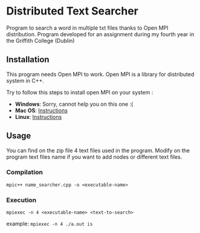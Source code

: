 # Distributed Text Searcher
Program to search a word in multiple txt files thanks to Open MPI distribution.
Program developed for an assignment during my fourth year in the Griffith College (Dublin)

## Installation

This program needs Open MPI to work.
Open MPI is a library for distributed system in C++.

Try to follow this steps to install open MPI on your system :
- **Windows**:  Sorry, cannot help you on this one :(
- **Mac OS**:   [Instructions](https://stackoverflow.com/questions/42703861/how-to-use-mpi-on-mac-os-x)
- **Linux**:    [Instructions](https://edu.itp.phys.ethz.ch/hs12/programming_techniques/openmpi.pdf)

## Usage

You can find on the zip file 4 text files used in the program.
Modify on the program text files name if you want to add nodes or different text files.

### Compilation
```mpic++ name_searcher.cpp -o <executable-name>```

### Execution

```mpiexec -n 4 <executable-name> <text-to-search>```

example: ```mpiexec -n 4 ./a.out is```

